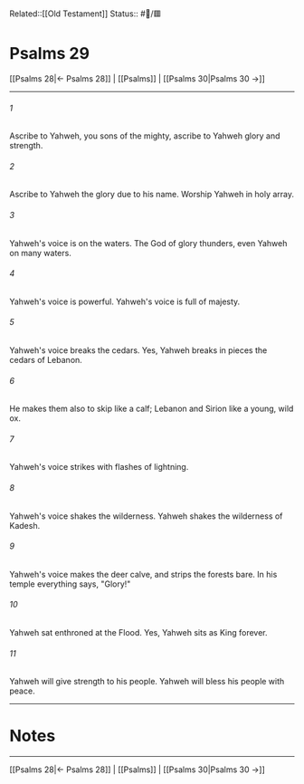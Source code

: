 Related::[[Old Testament]]
Status:: #📖/🟥
# Psalms 29

[[Psalms 28|← Psalms 28]] | [[Psalms]] | [[Psalms 30|Psalms 30 →]]
***



###### 1 
Ascribe to Yahweh, you sons of the mighty, ascribe to Yahweh glory and strength. 

###### 2 
Ascribe to Yahweh the glory due to his name. Worship Yahweh in holy array. 

###### 3 
Yahweh's voice is on the waters. The God of glory thunders, even Yahweh on many waters. 

###### 4 
Yahweh's voice is powerful. Yahweh's voice is full of majesty. 

###### 5 
Yahweh's voice breaks the cedars. Yes, Yahweh breaks in pieces the cedars of Lebanon. 

###### 6 
He makes them also to skip like a calf; Lebanon and Sirion like a young, wild ox. 

###### 7 
Yahweh's voice strikes with flashes of lightning. 

###### 8 
Yahweh's voice shakes the wilderness. Yahweh shakes the wilderness of Kadesh. 

###### 9 
Yahweh's voice makes the deer calve, and strips the forests bare. In his temple everything says, "Glory!" 

###### 10 
Yahweh sat enthroned at the Flood. Yes, Yahweh sits as King forever. 

###### 11 
Yahweh will give strength to his people. Yahweh will bless his people with peace.

---
# Notes


***
[[Psalms 28|← Psalms 28]] | [[Psalms]] | [[Psalms 30|Psalms 30 →]]
